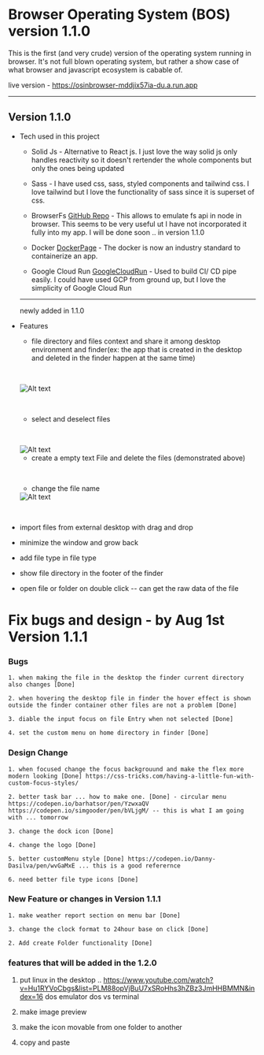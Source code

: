 # Browser Operating System (BOS) version 1.1.0

This is the first (and very crude) version of the operating system running in browser. It's not full blown operating system, but rather a show case of what browser and javascript ecosystem is cabable of.

live version - https://osinbrowser-mddjix57ia-du.a.run.app

---

## Version 1.1.0

- Tech used in this project

  - Solid Js - Alternative to React js. I just love the way solid js only handles reactivity so it doesn't rertender the whole components but only the ones being updated

  - Sass - I have used css, sass, styled components and tailwind css. I love tailwind but I love the functionality of sass since it is superset of css.

  - BrowserFs [GitHub Repo](https://github.com/jvilk/BrowserFS) - This allows to emulate fs api in node in browser. This seems to be very useful ut I have not incorporated it fully into my app. I will be done soon .. in version 1.1.0

  - Docker [DockerPage](https://www.docker.com/) - The docker is now an industry standard to containerize an app.

  - Google Cloud Run [GoogleCloudRun](https://cloud.google.com/run/?utm_source=google&utm_medium=cpc&utm_campaign=japac-AU-all-en-dr-bkws-all-pkws-trial-e-dr-1009882&utm_content=text-ad-none-none-DEV_c-CRE_602771386312-ADGP_Hybrid%20%7C%20BKWS%20-%20EXA%20%7C%20Txt%20~%20Compute%20~%20Cloud%20Run_cloud%20run-general%20-%20Products-44225-KWID_43700071610100400-kwd-678836618089&userloc_1030705-network_g&utm_term=KW_google%20cloud%20run&gclid=Cj0KCQjw8amWBhCYARIsADqZJoVVuxT5lj5q3Y_SG_mtYwxMbgLusms9bR9y1VyTornm11jShsjESCwaAp6aEALw_wcB&gclsrc=aw.ds) - Used to build CI/ CD pipe easily. I could have used GCP from ground up, but I love the simplicity of Google Cloud Run

  ***

  newly added in 1.1.0

- Features

  - file directory and files context and share it among desktop environment and finder(ex: the app that is created in the desktop and deleted in the finder happen at the same time)

  &nbsp;

   <img draggable={false} title="a title" alt="Alt text" src="./ReleaseNote/v1.1.0/happensync.gif">

  &nbsp;

  - select and deselect files

  &nbsp;

  <img draggable={false} title="a title" alt="Alt text" src="./ReleaseNote/v1.1.0/selectandeselect.gif">

  - create a empty text File and delete the files (demonstrated above)

  &nbsp;

  - change the file name

  <img draggable={false} title="a title" alt="Alt text" src="./ReleaseNote/v1.1.0/changeName.gif">

&nbsp;

- import files from external desktop with drag and drop

- minimize the window and grow back

- add file type in file type

- show file directory in the footer of the finder

- open file or folder on double click -- can get the raw data of the file

# Fix bugs and design - by Aug 1st Version 1.1.1

### Bugs

    1. when making the file in the desktop the finder current directory also changes [Done]

    2. when hovering the desktop file in finder the hover effect is shown outside the finder container other files are not a problem [Done]

    3. diable the input focus on file Entry when not selected [Done]

    4. set the custom menu on home directory in finder [Done]

### Design Change

    1. when focused change the focus backgrouund and make the flex more modern looking [Done] https://css-tricks.com/having-a-little-fun-with-custom-focus-styles/

    2. better task bar ... how to make one. [Done] - circular menu
    https://codepen.io/barhatsor/pen/YzwxaQV
    https://codepen.io/simgooder/pen/bVLjgM/ -- this is what I am going with ... tomorrow

    3. change the dock icon [Done]

    4. change the logo [Done]

    5. better customMenu style [Done] https://codepen.io/Danny-Dasilva/pen/wvGaMxE ... this is a good referernce

    6. need better file type icons [Done]

### New Feature or changes in Version 1.1.1

    1. make weather report section on menu bar [Done]

    3. change the clock format to 24hour base on click [Done]

    2. Add create Folder functionality [Done]

### features that will be added in the 1.2.0

1.  put linux in the desktop .. https://www.youtube.com/watch?v=Hu1RYVoCbgs&list=PLM88opVjBuU7xSRoHhs3hZBz3JmHHBMMN&index=16 dos emulator dos vs terminal

1.  make image preview

1.  make the icon movable from one folder to another

1.  copy and paste
